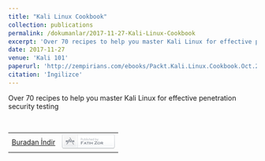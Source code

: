 ```yaml
---
title: "Kali Linux Cookbook"
collection: publications
permalink: /dokumanlar/2017-11-27-Kali-Linux-Cookbook
excerpt: 'Over 70 recipes to help you master Kali Linux for effective penetration security testing'
date: 2017-11-27
venue: 'Kali 101'
paperurl: 'http://zempirians.com/ebooks/Packt.Kali.Linux.Cookbook.Oct.2013.ISBN.1783289597.pdf'
citation: 'İngilizce'
---
```


Over 70 recipes to help you master Kali Linux for effective penetration security testing




<br>

|   |   |
| :------------ | ------------: |
| [Buradan İndir](http://zempirians.com/ebooks/Packt.Kali.Linux.Cookbook.Oct.2013.ISBN.1783289597.pdf)  | [![Fatih Zor](/images/yazarX.png)](http://www.fatihzor.com.tr)  |

